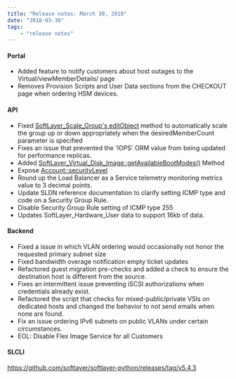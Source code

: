 ```yaml
---
title: "Release notes: March 30, 2018"
date: "2018-03-30"
tags:
    - "release notes"
---
```



#### Portal
- Added feature to notify customers about host outages to the Virtual/viewMemberDetails/ page
- Removes Provision Scripts and User Data sections from the CHECKOUT page when ordering HSM devices.


#### API
- Fixed [SoftLayer_Scale_Group's editObject](https://softlayer.github.io/reference/services/SoftLayer_Scale_Group/editObject/) method to automatically scale the group up or down appropriately when the desiredMemberCount parameter is specified
- Fixes an issue that prevented the 'IOPS' ORM value from being updated for performance replicas.
- Added [SoftLayer_Virtual_Disk_Image::getAvailableBootModes()](https://softlayer.github.io/reference/services/SoftLayer_Virtual_Disk_Image/getAvailableBootModes/) Method
- Expose [Account::securityLevel](https://softlayer.github.io/reference/datatypes/SoftLayer_Account/#securityLevel)
- Round up the Load Balancer as a Service telemetry monitoring metrics value to 3 decimal points.
- Update SLDN reference documentation to clarify setting ICMP type and code on a Security Group Rule.
- Disable Security Group Rule setting of ICMP type 255
- Updates SoftLayer_Hardware_User data to support 16kb of data.

#### Backend
- Fixed a issue in which VLAN ordering would occasionally not honor the requested primary subnet size
- Fixed bandwidth overage notification empty ticket updates
- Refactored guest migration pre-checks and added a check to ensure the destination host is different from the source.
- Fixes an intermittent issue preventing iSCSI authorizations when credentials already exist.
- Refactored the script that checks for mixed-public/private VSIs on dedicated hosts and changed the behavior to not send emails when none are found.
- Fix an issue ordering IPv6 subnets on public VLANs under certain circumstances.
- EOL: Disable Flex Image Service for all Customers

#### SLCLI
https://github.com/softlayer/softlayer-python/releases/tag/v5.4.3